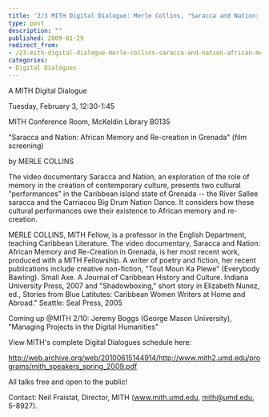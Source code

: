 ```yaml
---
title: '2/3 MITH Digital Dialogue: Merle Collins, "Saracca and Nation: African Memory and Re-creation in Grenada" (film screening)'
type: post
description: ""
published: 2009-01-29
redirect_from: 
- /23-mith-digital-dialogue-merle-collins-saracca-and-nation-african-memory-and-re-creation-in-grenada-film-screening/
categories:
- Digital Dialogues
---
```

A MITH Digital Dialogue

Tuesday, February 3, 12:30-1:45

MITH Conference Room, McKeldin Library B0135

"Saracca and Nation: African Memory and Re-creation in Grenada" (film screening)

by MERLE COLLINS

The video documentary Saracca and Nation, an exploration of the role of memory in the creation of contemporary culture, presents two cultural "performances" in the Caribbean island state of Grenada -- the River Sallee saracca and the Carriacou Big Drum Nation Dance. It considers how these cultural performances owe their existence to African memory and re-creation.

MERLE COLLINS, MITH Fellow, is a professor in the English Department, teaching Caribbean Literature. The video documentary, Saracca and Nation: African Memory and Re-Creation in Grenada, is her most recent work, produced with a MITH Fellowship. A writer of poetry and fiction, her recent publications include creative non-fiction, "Tout Moun Ka Plewe" (Everybody Bawling). Small Axe. A Journal of Caribbean History and Culture. Indiana University Press, 2007 and "Shadowboxing," short story in Elizabeth Nunez, ed., Stories from Blue Latitutes: Caribbean Women Writers at Home and Abroad." Seattle: Seal Press, 2005

Coming up @MITH 2/10: Jeremy Boggs (George Mason University), "Managing Projects in the Digital Humanities"

View MITH's complete Digital Dialogues schedule here:

http://web.archive.org/web/20100615144914/http://www.mith2.umd.edu/programs/mith_speakers_spring_2009.pdf

All talks free and open to the public!

Contact: Neil Fraistat, Director, MITH (www.mith.umd.edu, mith@umd.edu, 5-8927).
